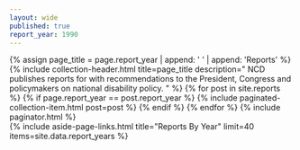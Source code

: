 ```yaml
---
layout: wide
published: true
report_year: 1990
---
```


<div class="grid-container">
  <div class="grid-row">
    <div class="desktop:grid-col-8 usa-prose padding-right-4">
      {% assign page_title =  page.report_year | append: ' ' |  append: 'Reports' %}
      {%
        include collection-header.html
        title=page_title
        description="
          NCD publishes reports for with recommendations to the President, Congress
          and policymakers on national disability policy.
        "
      %}
      {% for post in site.reports %}
        {% if page.report_year == post.report_year %}
          {%
            include paginated-collection-item.html
            post=post
          %}
        {% endif %}
      {% endfor %}
      <!-- Pagination links -->
      {% include paginator.html %}
    </div>
    {%
      include aside-page-links.html
      title="Reports By Year"
      limit=40
      items=site.data.report_years
    %}
  </div>
</div>
